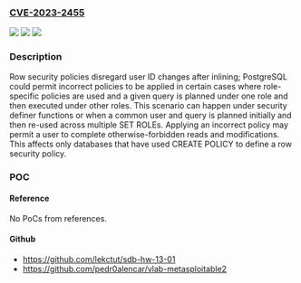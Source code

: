 ### [CVE-2023-2455](https://cve.mitre.org/cgi-bin/cvename.cgi?name=CVE-2023-2455)
![](https://img.shields.io/static/v1?label=Product&message=postgresql&color=blue)
![](https://img.shields.io/static/v1?label=Version&message=PostgreSQL%2015.3%2C%20PostgreSQL%2014.8%2C%20PostgreSQL%2013.11%2C%20PostgreSQL%2012.15%2C%20PostgreSQL%2011.20%20&color=brightgreen)
![](https://img.shields.io/static/v1?label=Vulnerability&message=CWE-20&color=brightgreen)

### Description

Row security policies disregard user ID changes after inlining; PostgreSQL could permit incorrect policies to be applied in certain cases where role-specific policies are used and a given query is planned under one role and then executed under other roles. This scenario can happen under security definer functions or when a common user and query is planned initially and then re-used across multiple SET ROLEs. Applying an incorrect policy may permit a user to complete otherwise-forbidden reads and modifications. This affects only databases that have used CREATE POLICY to define a row security policy.

### POC

#### Reference
No PoCs from references.

#### Github
- https://github.com/lekctut/sdb-hw-13-01
- https://github.com/pedr0alencar/vlab-metasploitable2

